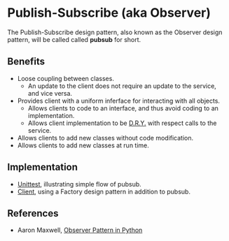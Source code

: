 # Publish-Subscribe (aka Observer)

The Publish-Subscribe design pattern, also known as the 
Observer design pattern, will be called called **pubsub** for short.

## Benefits

* Loose coupling between classes.  
  * An update to the client does not require an update to the service, and vice versa.
* Provides client with a uniform inferface for interacting with all objects.
  * Allows clients to code to an interface, and thus avoid coding to an implementation.
  * Allows client implementation to be [D.R.Y.](../README.md#dry-it-out) with respect calls to the service.
* Allows clients to add new classes without code modification.
* Allows clients to add new classes at run time.

## Implementation

* [Unittest](test/client.py), illustrating simple flow of pubsub.
* [Client](test/client.py), using a Factory design pattern in addition to pubsub.

## References

* Aaron Maxwell, [Observer Pattern in Python](https://www.protechtraining.com/blog/post/tutorial-the-observer-pattern-in-python-879)
